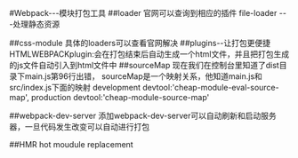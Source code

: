 #Webpack---模块打包工具
##loader
官网可以查询到相应的插件
file-loader ---处理静态资源

##css-module
具体的loaders可以查看官网解决
##plugins--让打包更便捷
HTMLWEBPACKplugin:会在打包结束后自动生成一个html文件，并且把打包生成的js文件自动引入到html文件中
##sourceMap
现在我们在控制台里知道了dist目录下main.js第96行出错，
sourceMap是一个映射关系，他知道main.js和src/index.js下面的映射
development devtool:'cheap-module-eval-source-map',
production devtool:'cheap-module-source-map'

##webpack-dev-server
添加webpack-dev-server可以自动刷新和启动服务器，一旦代码发生改变可以自动进行打包

##HMR hot moudule replacement
